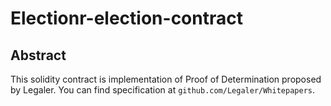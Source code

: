 # Electionr-election-contract

## Abstract

This solidity contract is implementation of Proof of Determination proposed by Legaler. You can find specification at `github.com/Legaler/Whitepapers`.

